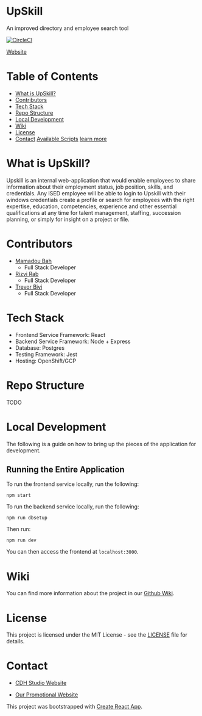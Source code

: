 # UpSkill

An improved directory and employee search tool

[![CircleCI](https://circleci.com/gh/CDH-Studio/UpSkill.svg?style=svg)](https://circleci.com/gh/CDH-Studio/UpSkill)

[Website](https://cdh-studio.github.io/UpSkill/)

# Table of Contents

- [What is UpSkill?](#what-is-upskill)
- [Contributors](#contributors)
- [Tech Stack](#tech-stack)
- [Repo Structure](#repo-structure)
- [Local Development](#local-development)
- [Wiki](#wiki)
- [License](#license)
- [Contact](#contact)
  [Available Scripts](#available-scripts)
  [learn more](#learn-more)

# What is UpSkill?

Upskill is an internal web-application that would enable employees to share information about their employment status, job position, skills, and credentials. Any ISED employee will be able to login to Upskill with their windows credentials create a profile or search for employees with the right expertise, education, competencies, experience and other essential qualifications at any time for talent management, staffing, succession planning, or simply for insight on a project or file.

# Contributors

- [Mamadou Bah](https://www.linkedin.com/in/mamadou-bah-9962a711b/)
  - Full Stack Developer
- [Rizvi Rab](https://www.linkedin.com/in/rizvi-rab-370327160/)
  - Full Stack Developer
- [Trevor Bivi](https://www.linkedin.com/in/trevor-bivi-736181193/)
  - Full Stack Developer

# Tech Stack

- Frontend Service Framework: React
- Backend Service Framework: Node + Express
- Database: Postgres
- Testing Framework: Jest
- Hosting: OpenShift/GCP

# Repo Structure

TODO

# Local Development

The following is a guide on how to bring up the pieces of the application for development.

## Running the Entire Application

To run the frontend service locally, run the following:

```
npm start
```

To run the backend service locally, run the following:

```
npm run dbsetup
```

Then run:

```
npm run dev
```

You can then access the frontend at `localhost:3000`.

# Wiki

You can find more information about the project in our [Github Wiki](https://github.com/CDH-Studio/UpSkill/wiki).

# License

This project is licensed under the MIT License - see the [LICENSE](LICENSE) file for details.

# Contact

- [CDH Studio Website](https://cdhstudio.ca/)

- [Our Promotional Website](https://cdh-studio.github.io/UpSkill/)

This project was bootstrapped with [Create React App](https://github.com/facebook/create-react-app).
